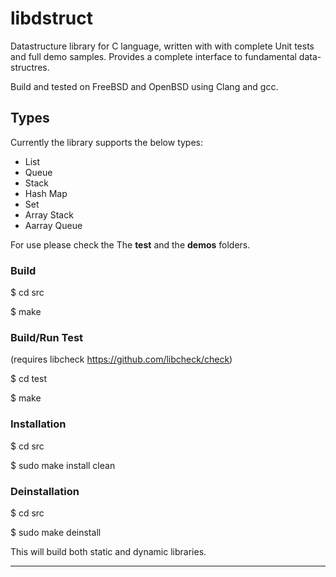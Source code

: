 # libdstruct
Datastructure library for C language, written with with complete Unit tests and full demo samples.
Provides a complete interface to fundamental data-structres.

Build and tested on FreeBSD and OpenBSD using Clang and gcc.

## Types
Currently the library supports the below types:

- List
- Queue
- Stack
- Hash Map
- Set
- Array Stack
- Aarray Queue

For use please check the The **test** and the **demos** folders.

### Build
$ cd src

$ make

### Build/Run Test
(requires libcheck https://github.com/libcheck/check)

$ cd test

$ make

### Installation
$ cd src

$ sudo make install clean

### Deinstallation
$ cd src

$ sudo make deinstall

This will build both static and dynamic libraries. 

**************************************************



